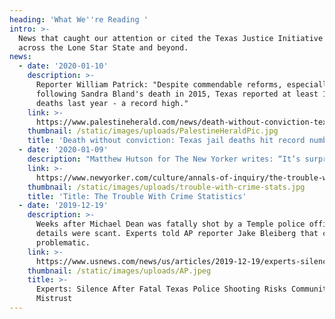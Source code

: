 ```yaml
---
heading: 'What We''re Reading '
intro: >-
  News that caught our attention or cited the Texas Justice Initiative from
  across the Lone Star State and beyond.
news:
  - date: '2020-01-10'
    description: >-
      Reporter William Patrick: "Despite commendable reforms, especially
      following Sandra Bland's death in 2015, Texas reported at least 110 jail
      deaths last year - a record high."
    link: >-
      https://www.palestineherald.com/news/death-without-conviction-texas-jail-deaths-hit-record-number-in/article_f740ab4e-33ea-11ea-8808-0b080e3512c4.html
    thumbnail: /static/images/uploads/PalestineHeraldPic.jpg
    title: 'Death without conviction: Texas jail deaths hit record number in 2019'
  - date: '2020-01-09'
    description: "Matthew Hutson for The New Yorker writes: “It’s surprisingly hard to say what makes crime go up or down.”\uFEFF"
    link: >-
      https://www.newyorker.com/culture/annals-of-inquiry/the-trouble-with-crime-statistics
    thumbnail: /static/images/uploads/trouble-with-crime-stats.jpg
    title: 'Title: The Trouble With Crime Statistics'
  - date: '2019-12-19'
    description: >-
      Weeks after Michael Dean was fatally shot by a Temple police officer,
      details were scant. Experts told AP reporter Jake Bleiberg that could be
      problematic.
    link: >-
      https://www.usnews.com/news/us/articles/2019-12-19/experts-silence-after-texas-police-shooting-risks-mistrust
    thumbnail: /static/images/uploads/AP.jpeg
    title: >-
      Experts: Silence After Fatal Texas Police Shooting Risks Community
      Mistrust
---
```


